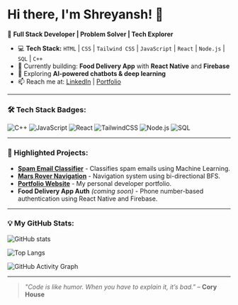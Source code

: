 # Hi there, I'm Shreyansh! 👋

🚀 **Full Stack Developer | Problem Solver | Tech Explorer**

* 💻 **Tech Stack:** `HTML` | `CSS` | `Tailwind CSS` | `JavaScript` | `React` | `Node.js` | `SQL` | `C++`
* 🍴 Currently building: **Food Delivery App** with **React Native** and **Firebase**
* 🌱 Exploring **AI-powered chatbots & deep learning**
* 📫 Reach me at: [LinkedIn](https://www.linkedin.com/in/shreyansh-mahato-7a706922b/) | [Portfolio](https://shreyanssportfolio.vercel.app/)

---

### 🛠 **Tech Stack Badges:**

![C++](https://img.shields.io/badge/C++-00599C?style=for-the-badge\&logo=cplusplus\&logoColor=white)
![JavaScript](https://img.shields.io/badge/JavaScript-F7DF1E?style=for-the-badge\&logo=javascript\&logoColor=black)
![React](https://img.shields.io/badge/React-20232A?style=for-the-badge\&logo=react\&logoColor=61DAFB)
![TailwindCSS](https://img.shields.io/badge/TailwindCSS-38B2AC?style=for-the-badge\&logo=tailwind-css\&logoColor=white)
![Node.js](https://img.shields.io/badge/Node.js-43853D?style=for-the-badge\&logo=node.js\&logoColor=white)
![SQL](https://img.shields.io/badge/SQL-336791?style=for-the-badge\&logo=postgresql\&logoColor=white)

---

### **📌 Highlighted Projects:**

* **[Spam Email Classifier](https://github.com/ShreyanshWillCode/Spam_Email_Classifier)** - Classifies spam emails using Machine Learning.
* **[Mars Rover Navigation](https://github.com/ShreyanshWillCode/Mars_Rover_Navigation_)** - Navigation system using bi-directional BFS.
* **[Portfolio Website](https://github.com/ShreyanshWillCode/PortFolio)** - My personal developer portfolio.
* **Food Delivery App Auth** *(coming soon)* - Phone number-based authentication using React Native and Firebase.

---

### **💡 My GitHub Stats:**

![GitHub stats](https://github-readme-stats.vercel.app/api?username=ShreyanshWillCode\&show_icons=true\&theme=radical)

![Top Langs](https://github-readme-stats.vercel.app/api/top-langs/?username=ShreyanshWillCode\&layout=compact\&theme=radical)

![GitHub Activity Graph](https://github-readme-activity-graph.vercel.app/graph?username=ShreyanshWillCode\&theme=react-dark)

---

> *"Code is like humor. When you have to explain it, it’s bad."* – **Cory House**
